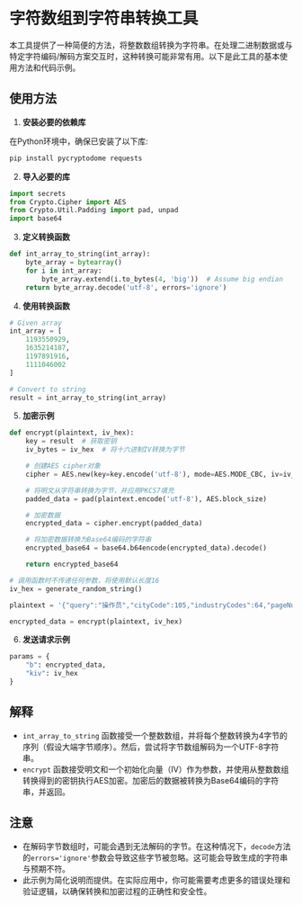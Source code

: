 # 字符数组到字符串转换工具

本工具提供了一种简便的方法，将整数数组转换为字符串。在处理二进制数据或与特定字符编码/解码方案交互时，这种转换可能非常有用。以下是此工具的基本使用方法和代码示例。

## 使用方法

1. **安装必要的依赖库**

在Python环境中，确保已安装了以下库:

```bash
pip install pycryptodome requests
```

2. **导入必要的库**

```python
import secrets
from Crypto.Cipher import AES
from Crypto.Util.Padding import pad, unpad
import base64
```

3. **定义转换函数**

```python
def int_array_to_string(int_array):
    byte_array = bytearray()
    for i in int_array:
        byte_array.extend(i.to_bytes(4, 'big'))  # Assume big endian
    return byte_array.decode('utf-8', errors='ignore')
```

4. **使用转换函数**

```python
# Given array
int_array = [
    1193550929,
    1635214187,
    1197891916,
    1111046002
]

# Convert to string
result = int_array_to_string(int_array)
```

5. **加密示例**

```python
def encrypt(plaintext, iv_hex):
    key = result  # 获取密钥
    iv_bytes = iv_hex  # 将十六进制IV转换为字节

    # 创建AES cipher对象
    cipher = AES.new(key=key.encode('utf-8'), mode=AES.MODE_CBC, iv=iv_bytes.encode('utf-8'))

    # 将明文从字符串转换为字节，并应用PKCS7填充
    padded_data = pad(plaintext.encode('utf-8'), AES.block_size)

    # 加密数据
    encrypted_data = cipher.encrypt(padded_data)

    # 将加密数据转换为Base64编码的字符串
    encrypted_base64 = base64.b64encode(encrypted_data).decode()

    return encrypted_base64

# 调用函数时不传递任何参数，将使用默认长度16
iv_hex = generate_random_string()

plaintext = '{"query":"操作员","cityCode":105,"industryCodes":64,"pageNum":1,"limit":15}'

encrypted_data = encrypt(plaintext, iv_hex)
```

6. **发送请求示例**

```python
params = {
    "b": encrypted_data,
    "kiv": iv_hex
}
```

## 解释

- `int_array_to_string` 函数接受一个整数数组，并将每个整数转换为4字节的序列（假设大端字节顺序）。然后，尝试将字节数组解码为一个UTF-8字符串。
- `encrypt` 函数接受明文和一个初始化向量（IV）作为参数，并使用从整数数组转换得到的密钥执行AES加密。加密后的数据被转换为Base64编码的字符串，并返回。

## 注意

- 在解码字节数组时，可能会遇到无法解码的字节。在这种情况下，`decode`方法的`errors='ignore'`参数会导致这些字节被忽略。这可能会导致生成的字符串与预期不符。
- 此示例为简化说明而提供。在实际应用中，你可能需要考虑更多的错误处理和验证逻辑，以确保转换和加密过程的正确性和安全性。